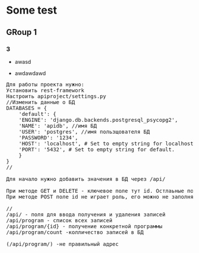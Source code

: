 # Some test

## GRoup 1

### 3

+ awasd 

- awdawdawd
<pre>
Для работы проекта нужно:
Установить rest-framework
Настроить apiproject/settings.py
//Изменить данные о БД
DATABASES = {
    'default': {
    'ENGINE': 'django.db.backends.postgresql_psycopg2',
    'NAME': 'apidb', //имя БД
    'USER': 'postgres', //имя пользщователя БД
    'PASSWORD': '1234',
    'HOST': 'localhost', # Set to empty string for localhost.
    'PORT': '5432', # Set to empty string for default.
    }
}
//

Для начало нужно добавить значения в БД через /api/

При методе GET и DELETE - ключевое поле тут id. Остлаьные поля не активны
При методе POST поле id не играет роль, его можно не заполнять

//
/api/ - поля для ввода получения и удаления записей
/api/program - список всех записей
/api/program/{id} - получение конкретной программы
/api/program/count -колличество записей в БД

(/api/program/) -не правильный адрес
</pre>
